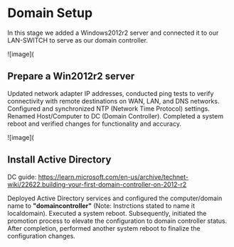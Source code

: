 # Domain Setup

In this stage we added a Windows2012r2 server and connected it to our LAN-SWITCH to serve as our domain controller.

![image](

## Prepare a Win2012r2 server

Updated network adapter IP addresses, conducted ping tests to verify connectivity with remote destinations on WAN, LAN, and DNS networks. Configured and synchronized NTP (Network Time Protocol) settings. Renamed Host/Computer to DC (Domain Controller). Completed a system reboot and verified changes for functionality and accuracy.

![image](

## Install Active Directory

DC guide: https://learn.microsoft.com/en-us/archive/technet-wiki/22622.building-your-first-domain-controller-on-2012-r2

Deployed Active Directory services and configured the computer/domain name to **"domaincontroller"** (Note: Instrctions stated to name it localdomain). Executed a system reboot. Subsequently, initiated the promotion process to elevate the configuration to domain controller status. After completion, performed another system reboot to finalize the configuration changes.
